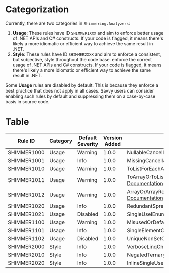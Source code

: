 # Categorization
Currently, there are two categories in `Shimmering.Analyzers`:
1. **Usage**: These rules have ID `SHIMMER1XXX` and aim to enforce better usage of .NET APIs and C# constructs. If your code is flagged, it means there's likely a more idiomatic or efficient way to achieve the same result in .NET.
2. **Style**: These rules have ID `SHIMMER2XXX` and aim to enforce a consistent, but subjective, style throughout the code base. enforce the correct usage of .NET APIs and C# constructs. If your code is flagged, it means there's likely a more idiomatic or efficient way to achieve the same result in .NET.

Some **Usage** rules are disabled by default. This is because they enforce a best practice that does not apply in all cases. Savvy users can consider enabling such rules by default and suppressing them on a case-by-case basis in source code.

# Table
  Rule ID   | Category |  Default Severity   | Version Added | Notes
------------|----------|---------------------|---------------|-------
SHIMMER1000 |  Usage   |       Warning       |     1.0.0     | NullableCancellationTokenAnalyzer, [Documentation](./UsageRules/SHIMMER1000.md)
SHIMMER1001 |  Usage   |        Info         |     1.0.0     | MissingCancellationTokenAnalyzer, [Documentation](./UsageRules/SHIMMER1001.md)
SHIMMER1010 |  Usage   |       Warning       |     1.0.0     | ToListForEachAnalyzer, [Documentation](./UsageRules/SHIMMER1010.md)
SHIMMER1011 |  Usage   |       Warning       |     1.0.0     | ToArrayOrToListFollowedByEnumerableExtensionMethodAEnalyzer, [Documentation](./UsageRules/SHIMMER1011.md)
SHIMMER1012 |  Usage   |       Warning       |     1.0.0     | ArrayOrArrayReturningMethodFollowedByToArrayAnalyzer, [Documentation](./UsageRules/SHIMMER1012.md)
SHIMMER1020 |  Usage   |        Info         |     1.0.0     | RedundantSpreadElementAnalyzer, [Documentation](./UsageRules/SHIMMER1020.md)
SHIMMER1021 |  Usage   |      Disabled       |     1.0.0     | SingleUseIEnumerableMaterializationAnalyzer, [Documentation](./UsageRules/SHIMMER1021.md)
SHIMMER1100 |  Usage   |       Warning       |     1.0.0     | MisusedOrDefaultAnalyzer, [Documentation](./UsageRules/SHIMMER1100.md)
SHIMMER1101 |  Usage   |        Info         |     1.0.0     | SingleElementConcatAnalyzer, [Documentation](./UsageRules/SHIMMER1101.md)
SHIMMER1102 |  Usage   |      Disabled       |     1.0.0     | UniqueNonSetCollectionAnalyzer, [Documentation](./UsageRules/SHIMMER1102.md)
SHIMMER2000 |  Style   |        Info         |     1.0.0     | VerboseLinqChainAnalyzer, [Documentation](./StyleRules/SHIMMER2000.md)
SHIMMER2010 |  Style   |        Info         |     1.0.0     | NegatedTernaryConditionAnalyzer, [Documentation](./StyleRules/SHIMMER2010.md)
SHIMMER2020 |  Style   |        Info         |     1.0.0     | InlineSingleUseOutVariableAnalyzer, [Documentation](./StyleRules/SHIMMER2020.md)